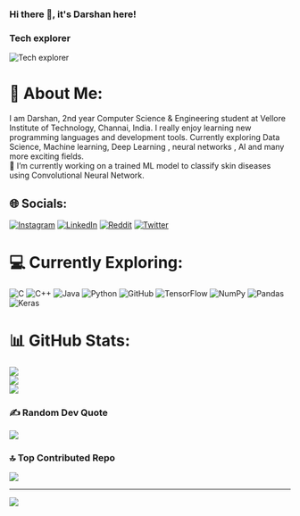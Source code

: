 ### Hi there 👋, it's Darshan here!
### Tech explorer
![Tech explorer](https://camo.githubusercontent.com/c1440c268f851ed76ac595b1e62fa9fbf032ca04310d0bf99b953aac746fd3d5/68747470733a2f2f63646e2e6d79706f7274666f6c696f2e636f6d2f32666366636231303337383832353134353061383330343337386466666465642f61363263303437662d383336392d343933632d616231342d3731656635316265626335355f72775f313230302e6769663f683d6538633763653535623332363331396561636133313663633165373435313866)

# 💫 About Me:
I am Darshan, 2nd year Computer Science & Engineering student at Vellore Institute of Technology, Channai, India. I really enjoy learning new programming languages and development tools. Currently exploring Data Science, Machine learning, Deep Learning , neural networks , AI and many more exciting fields.<br>🔭 I’m currently working on a trained ML model to classify skin diseases using Convolutional Neural Network.


## 🌐 Socials:
[![Instagram](https://img.shields.io/badge/Instagram-%23E4405F.svg?logo=Instagram&logoColor=white)](https://instagram.com/darshan.odedara) [![LinkedIn](https://img.shields.io/badge/LinkedIn-%230077B5.svg?logo=linkedin&logoColor=white)](https://linkedin.com/in/darshan-odedara-3a4908216) [![Reddit](https://img.shields.io/badge/Reddit-%23FF4500.svg?logo=Reddit&logoColor=white)](https://reddit.com/user/u/themechmaths) [![Twitter](https://img.shields.io/badge/Twitter-%231DA1F2.svg?logo=Twitter&logoColor=white)](https://twitter.com/@odedara_darshan) 

# 💻 Currently Exploring:
![C](https://img.shields.io/badge/c-%2300599C.svg?style=for-the-badge&logo=c&logoColor=white) ![C++](https://img.shields.io/badge/c++-%2300599C.svg?style=for-the-badge&logo=c%2B%2B&logoColor=white) ![Java](https://img.shields.io/badge/java-%23ED8B00.svg?style=for-the-badge&logo=java&logoColor=white) ![Python](https://img.shields.io/badge/python-3670A0?style=for-the-badge&logo=python&logoColor=ffdd54) ![GitHub](https://img.shields.io/badge/GitHub-%23121011.svg?style=for-the-badge&logo=github&logoColor=white) ![TensorFlow](https://img.shields.io/badge/TensorFlow-%23FF6F00.svg?style=for-the-badge&logo=TensorFlow&logoColor=white) ![NumPy](https://img.shields.io/badge/numpy-%23013243.svg?style=for-the-badge&logo=numpy&logoColor=white) ![Pandas](https://img.shields.io/badge/pandas-%23150458.svg?style=for-the-badge&logo=pandas&logoColor=white) ![Keras](https://img.shields.io/badge/Keras-%23D00000.svg?style=for-the-badge&logo=Keras&logoColor=white)
# 📊 GitHub Stats:
![](https://github-readme-stats.vercel.app/api?username=Darsh-AI&theme=radical&hide_border=false&include_all_commits=true&count_private=true)<br/>
![](https://github-readme-streak-stats.herokuapp.com/?user=Darsh-AI&theme=radical&hide_border=false)<br/>
![](https://github-readme-stats.vercel.app/api/top-langs/?username=Darsh-AI&theme=radical&hide_border=false&include_all_commits=true&count_private=true&layout=compact)

### ✍️ Random Dev Quote
![](https://quotes-github-readme.vercel.app/api?type=horizontal&theme=radical)

### 🔝 Top Contributed Repo
![](https://github-contributor-stats.vercel.app/api?username=Darsh-AI&limit=5&theme=dark&combine_all_yearly_contributions=true)

---
[![](https://visitcount.itsvg.in/api?id=Darsh-AI&icon=0&color=0)](https://visitcount.itsvg.in)

<!-- Proudly created with GPRM ( https://gprm.itsvg.in ) -->

